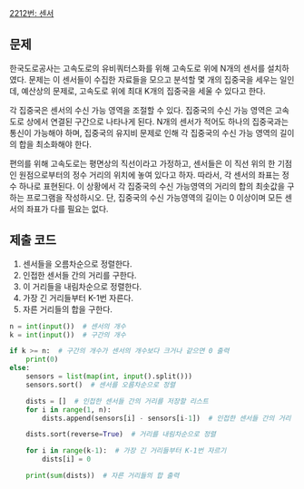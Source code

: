 [2212번: 센서](https://www.acmicpc.net/problem/2212)

## 문제

한국도로공사는 고속도로의 유비쿼터스화를 위해 고속도로 위에 N개의 센서를 설치하였다. 문제는 이 센서들이 수집한 자료들을 모으고 분석할 몇 개의 집중국을 세우는 일인데, 예산상의 문제로, 고속도로 위에 최대 K개의 집중국을 세울 수 있다고 한다.

각 집중국은 센서의 수신 가능 영역을 조절할 수 있다. 집중국의 수신 가능 영역은 고속도로 상에서 연결된 구간으로 나타나게 된다. N개의 센서가 적어도 하나의 집중국과는 통신이 가능해야 하며, 집중국의 유지비 문제로 인해 각 집중국의 수신 가능 영역의 길이의 합을 최소화해야 한다.

편의를 위해 고속도로는 평면상의 직선이라고 가정하고, 센서들은 이 직선 위의 한 기점인 원점으로부터의 정수 거리의 위치에 놓여 있다고 하자. 따라서, 각 센서의 좌표는 정수 하나로 표현된다. 이 상황에서 각 집중국의 수신 가능영역의 거리의 합의 최솟값을 구하는 프로그램을 작성하시오. 단, 집중국의 수신 가능영역의 길이는 0 이상이며 모든 센서의 좌표가 다를 필요는 없다.

## 제출 코드

1. 센서들을 오름차순으로 정렬한다.
2. 인접한 센서들 간의 거리를 구한다.
3. 이 거리들을 내림차순으로 정렬한다.
4. 가장 긴 거리들부터 K-1번 자른다.
5. 자른 거리들의 합을 구한다.

```python
n = int(input())  # 센서의 개수
k = int(input())  # 구간의 개수

if k >= n:  # 구간의 개수가 센서의 개수보다 크거나 같으면 0 출력
    print(0)
else:
    sensors = list(map(int, input().split()))
    sensors.sort()  # 센서를 오름차순으로 정렬

    dists = []  # 인접한 센서들 간의 거리를 저장할 리스트
    for i in range(1, n):
        dists.append(sensors[i] - sensors[i-1])  # 인접한 센서들 간의 거리 계산

    dists.sort(reverse=True)  # 거리를 내림차순으로 정렬

    for i in range(k-1):  # 가장 긴 거리들부터 K-1번 자르기
        dists[i] = 0

    print(sum(dists))  # 자른 거리들의 합 출력
```